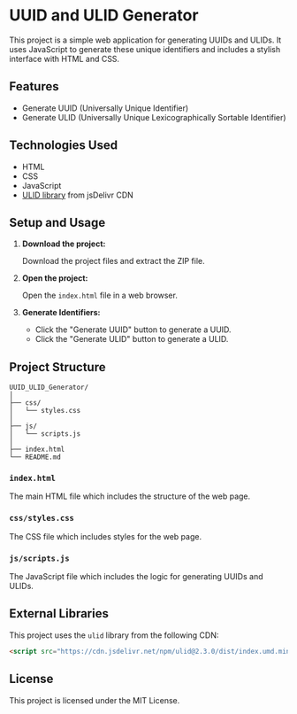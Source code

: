 # UUID and ULID Generator

This project is a simple web application for generating UUIDs and ULIDs. It uses JavaScript to generate these unique identifiers and includes a stylish interface with HTML and CSS.

## Features

- Generate UUID (Universally Unique Identifier)
- Generate ULID (Universally Unique Lexicographically Sortable Identifier)

## Technologies Used

- HTML
- CSS
- JavaScript
- [ULID library](https://github.com/ulid/javascript) from jsDelivr CDN

## Setup and Usage

1. **Download the project:**

   Download the project files and extract the ZIP file.

2. **Open the project:**

   Open the `index.html` file in a web browser.

3. **Generate Identifiers:**

   - Click the "Generate UUID" button to generate a UUID.
   - Click the "Generate ULID" button to generate a ULID.

## Project Structure

```
UUID_ULID_Generator/
│
├── css/
│   └── styles.css
│
├── js/
│   └── scripts.js
│
├── index.html
└── README.md
```

### `index.html`

The main HTML file which includes the structure of the web page.

### `css/styles.css`

The CSS file which includes styles for the web page.

### `js/scripts.js`

The JavaScript file which includes the logic for generating UUIDs and ULIDs.

## External Libraries

This project uses the `ulid` library from the following CDN:

```html
<script src="https://cdn.jsdelivr.net/npm/ulid@2.3.0/dist/index.umd.min.js"></script>
```

## License

This project is licensed under the MIT License.
